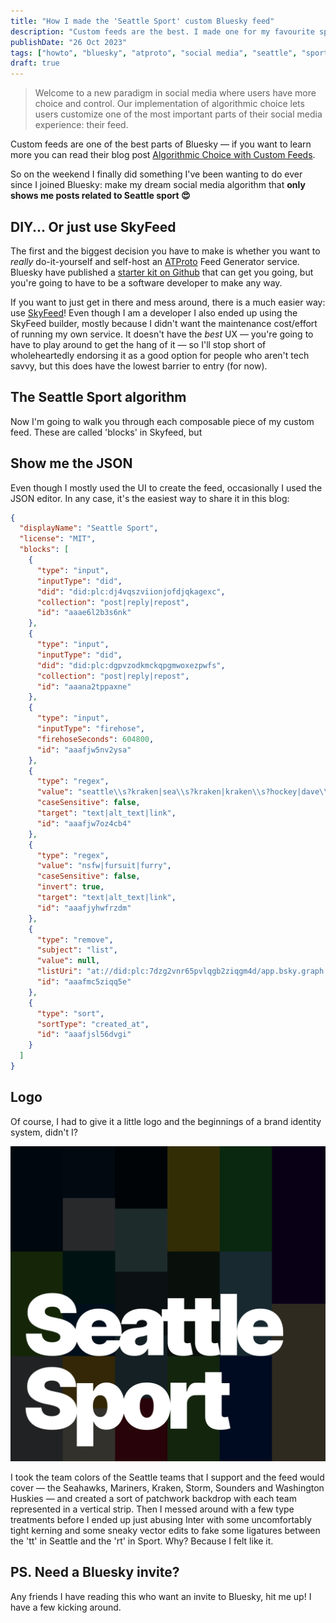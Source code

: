 ```yaml
---
title: "How I made the 'Seattle Sport' custom Bluesky feed"
description: "Custom feeds are the best. I made one for my favourite sporting city. This is what I learned along the way!"
publishDate: "26 Oct 2023"
tags: ["howto", "bluesky", "atproto", "social media", "seattle", "sport"]
draft: true
---
```


>Welcome to a new paradigm in social media where users have more choice and control. Our implementation of algorithmic choice lets users customize one of the most important parts of their social media experience: their feed.

Custom feeds are one of the best parts of Bluesky — if you want to learn more you can read their blog post [Algorithmic Choice with Custom Feeds](https://blueskyweb.xyz/blog/7-27-2023-custom-feeds).

So on the weekend I finally did something I've been wanting to do ever since I joined Bluesky: make my dream social media algorithm that **only shows me posts related to Seattle sport 😍**

## DIY... Or just use SkyFeed

The first and the biggest decision you have to make is whether you want to _really_ do-it-yourself and self-host an [ATProto](https://atproto.com) Feed Generator service. Bluesky have published a [starter kit on Github](https://github.com/bluesky-social/feed-generator) that can get you going, but you're going to have to be a software developer to make any way.

If you want to just get in there and mess around, there is a much easier way: use [SkyFeed](https://skyfeed.app)! Even though I am a developer I also ended up using the SkyFeed builder, mostly because I didn't want the maintenance cost/effort of running my own service. It doesn't have the _best_ UX — you're going to have to play around to get the hang of it — so I'll stop short of wholeheartedly endorsing it as a good option for people who aren't tech savvy, but this does have the lowest barrier to entry (for now).

## The Seattle Sport algorithm

Now I'm going to walk you through each composable piece of my custom feed. These are called 'blocks' in Skyfeed, but

## Show me the JSON

Even though I mostly used the UI to create the feed, occasionally I used the JSON editor. In any case, it's the easiest way to share it in this blog:

```json
{
  "displayName": "Seattle Sport",
  "license": "MIT",
  "blocks": [
    {
      "type": "input",
      "inputType": "did",
      "did": "did:plc:dj4vqszviionjofdjqkagexc",
      "collection": "post|reply|repost",
      "id": "aaae6l2b3s6nk"
    },
    {
      "type": "input",
      "inputType": "did",
      "did": "did:plc:dgpvzodkmckqpgmwoxezpwfs",
      "collection": "post|reply|repost",
      "id": "aaana2tppaxne"
    },
    {
      "type": "input",
      "inputType": "firehose",
      "firehoseSeconds": 604800,
      "id": "aaafjw5nv2ysa"
    },
    {
      "type": "regex",
      "value": "seattle\\s?kraken|sea\\s?kraken|kraken\\s?hockey|dave\\s?hakstol|grubauer|jared\\s?mccann|matty\\s?beniers|brandon\\s?tanev|mariners|sea\\s?us\\s?rise|luis\\s?castillo|logan\\s?gilbert|george\\s?kirby|bryce\\s?miller|julio\\s?rodriguez|cal\\s?raleigh|jp\\s?crawford|jarred\\s?kelenic|seahawks|pete\\s?carroll|geno\\s?smith|tyler\\s?lockett|dk\\s?metcalf|kenneth\\s?walker|bobby\\s?wagner|devon\\s?witherspoon|riq\\s?woolen|jamal\\s?adams|marshawn\\s?lynch|washington\\s?huskies|uw\\s?huskies|uw\\s?football|purple\\s?reign|go\\s?huskies|seattle\\s?storm|seattle\\s?sounders|sounders\\s?fc|ol\\s?reign",
      "caseSensitive": false,
      "target": "text|alt_text|link",
      "id": "aaafjw7oz4cb4"
    },
    {
      "type": "regex",
      "value": "nsfw|fursuit|furry",
      "caseSensitive": false,
      "invert": true,
      "target": "text|alt_text|link",
      "id": "aaafjyhwfrzdm"
    },
    {
      "type": "remove",
      "subject": "list",
      "value": null,
      "listUri": "at://did:plc:7dzg2vnr65pvlqgb2ziqgm4d/app.bsky.graph.list/3kccxi6msjt2a",
      "id": "aaafmc5ziqq5e"
    },
    {
      "type": "sort",
      "sortType": "created_at",
      "id": "aaafjsl56dvgi"
    }
  ]
}
```

## Logo

Of course, I had to give it a little logo and the beginnings of a brand identity system, didn't I?

![Seattle Sport custom feed logo. Team colours of the Seattle Seahawks, Mariners, Kraken, Storm, Sounders and Washington Huskies sit behind the words Seattle Sport in a sans serif font with uncomfortably tight kerning.](./seattle-sport-logo.png)

I took the team colors of the Seattle teams that I support and the feed would cover — the Seahawks, Mariners, Kraken, Storm, Sounders and Washington Huskies — and created a sort of patchwork backdrop with each team represented in a vertical strip. Then I messed around with a few type treatments before I ended up just abusing Inter with some uncomfortably tight kerning and some sneaky vector edits to fake some ligatures between the 'tt' in Seattle and the 'rt' in Sport. Why? Because I felt like it.

## PS. Need a Bluesky invite?

Any friends I have reading this who want an invite to Bluesky, hit me up! I have a few kicking around.